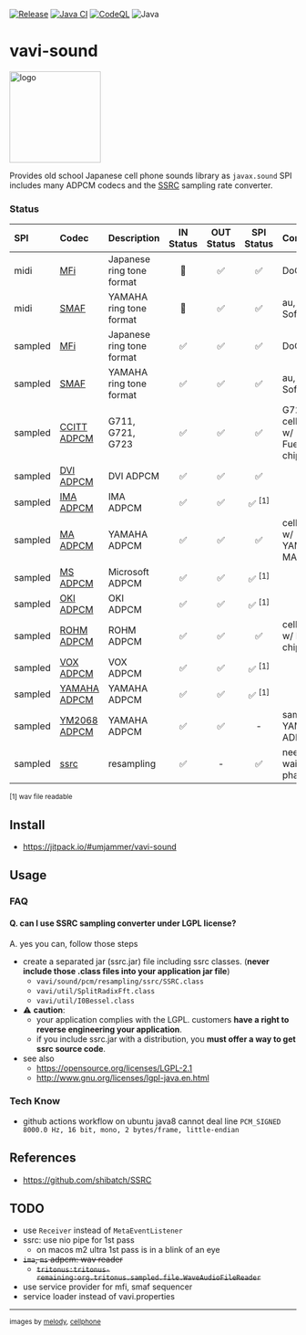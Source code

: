 [![Release](https://jitpack.io/v/umjammer/vavi-sound.svg)](https://jitpack.io/#umjammer/vavi-sound)
[![Java CI](https://github.com/umjammer/vavi-sound/actions/workflows/maven.yml/badge.svg)](https://github.com/umjammer/vavi-sound/actionsworkflows/maven.yml)
[![CodeQL](https://github.com/umjammer/vavi-sound/actions/workflows/codeql-analysis.yml/badge.svg)](https://github.com/umjammer/vavi-sound/actions/workflows/codeql-analysis.yml)
![Java](https://img.shields.io/badge/Java-17-b07219)

# vavi-sound

<img alt="logo" src="https://github.com/umjammer/vavi-sound/assets/493908/7a731744-643a-4b6c-b82b-68f2fcc436c9" width="160" />

Provides old school Japanese cell phone sounds library as `javax.sound` SPI<br/>
includes many ADPCM codecs and the [SSRC](https://github.com/shibatch/SSRC) sampling rate converter.

### Status

| **SPI** | **Codec**                                                | **Description**           | **IN Status** | **OUT Status** |  **SPI Status**  | **Comment**                    |
|:--------|:---------------------------------------------------------|:--------------------------|:-------------:|:--------------:|:----------------:|:-------------------------------|
| midi    | [MFi](src/main/java/vavi/sound/midi/mfi)                 | Japanese ring tone format |      🚧       |       ✅        |        ✅         | DoCoMo                         |
| midi    | [SMAF](src/main/java/vavi/sound/midi/smaf)               | YAMAHA ring tone format   |      🚧       |       ✅        |        ✅         | au, Softbank                   |
| sampled | [MFi](src/main/java/vavi/sound/sampled/mfi)              | Japanese ring tone format |       ✅       |       ✅        |        ✅         | DoCoMo                         |
| sampled | [SMAF](src/main/java/vavi/sound/sampled/smaf)            | YAMAHA ring tone format   |       ✅       |       ✅        |        ✅         | au, Softbank                   |
| sampled | [CCITT ADPCM](src/main/java/vavi/sound/adpcm/ccitt)      | G711, G721, G723          |       ✅       |       ✅        |        ✅         | G721 cellphone w/ Fuetrek chip |
| sampled | [DVI ADPCM](src/main/java/vavi/sound/adpcm/dvi)          | DVI ADPCM                 |       ✅       |       ✅        |        ✅         |                                |
| sampled | [IMA ADPCM](src/main/java/vavi/sound/adpcm/ima)          | IMA ADPCM                 |       ✅       |       ✅        | ✅ <sup>[1]</sup> |                                |
| sampled | [MA ADPCM](https://gitlab.com/umjammer/vavi-sound-nda)   | YAMAHA ADPCM              |       ✅       |       ✅        |        ✅         | cellphone w/ YAMAHA MA chip    |
| sampled | [MS ADPCM](src/main/java/vavi/sound/adpcm/ms)            | Microsoft ADPCM           |       ✅       |       ✅        | ✅ <sup>[1]</sup> |                                |
| sampled | [OKI ADPCM](src/main/java/vavi/sound/adpcm/oki)          | OKI ADPCM                 |       ✅       |       ✅        | ✅ <sup>[1]</sup> |                                |
| sampled | [ROHM ADPCM](https://gitlab.com/umjammer/vavi-sound-nda) | ROHM ADPCM                |       ✅       |       ✅        |        ✅         | cellphone w/ Rohm chip         |
| sampled | [VOX ADPCM](src/main/java/vavi/sound/adpcm/vox)          | VOX ADPCM                 |       ✅       |       ✅        | ✅ <sup>[1]</sup> |                                |
| sampled | [YAMAHA ADPCM](src/main/java/vavi/sound/adpcm/yamaha)    | YAMAHA ADPCM              |       ✅       |       ✅        | ✅ <sup>[1]</sup> |                                |
| sampled | [YM2068 ADPCM](src/main/java/vavi/sound/adpcm/ym2608)    | YAMAHA ADPCM              |       ✅       |       ✅        |        -         | same as YAMAHA ADPCM           |
| sampled | [ssrc](src/main/java/vavi/sound/pcm/resampling/ssrc)     | resampling                |       ✅       |       -        |        ✅         | need to wait for phase 1       |

<sub>[1] wav file readable</sub>

## Install

* https://jitpack.io/#umjammer/vavi-sound

## Usage

### FAQ

#### Q. can I use SSRC sampling converter under LGPL license?

A. yes you can, follow those steps

* create a separated jar (ssrc.jar) file including ssrc classes. (**never include those .class files into your application jar file**)
    * `vavi/sound/pcm/resampling/ssrc/SSRC.class`
    * `vavi/util/SplitRadixFft.class`
    * `vavi/util/I0Bessel.class`
* ⚠ **caution**:
    * your application complies with the LGPL. customers **have a right to reverse engineering your application**.
    * if you include ssrc.jar with a distribution, you **must offer a way to get ssrc source code**.
* see also
    * https://opensource.org/licenses/LGPL-2.1
    * http://www.gnu.org/licenses/lgpl-java.en.html

### Tech Know

* github actions workflow on ubuntu java8 cannot deal line `PCM_SIGNED 8000.0 Hz, 16 bit, mono, 2 bytes/frame, little-endian`

## References

 * https://github.com/shibatch/SSRC

## TODO

  * use `Receiver` instead of `MetaEventListener`
  * ssrc: use nio pipe for 1st pass
    * on macos m2 ultra 1st pass is in a blink of an eye
  * ~~`ima`, `ms` adpcm: wav reader~~
    * ~~`tritonus:tritonus-remaining:org.tritonus.sampled.file.WaveAudioFileReader`~~
  * use service provider for mfi, smaf sequencer
  * service loader instead of vavi.properties

---
<sub>images by <a href="https://www.silhouette-illust.com/illust/49312">melody</a>, <a href="https://www.silhouette-illust.com/illust/257">cellphone</a></sub>
